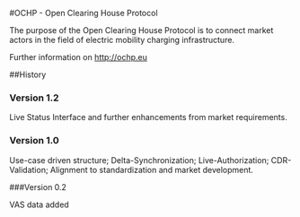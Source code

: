 #OCHP - Open Clearing House Protocol

The purpose of the Open Clearing House Protocol is to connect market actors in the
field of electric mobility charging infrastructure.

Further information on http://ochp.eu


##History

### Version 1.2

Live Status Interface and further enhancements from market requirements.


### Version 1.0

Use-case driven structure; Delta-Synchronization; Live-Authorization; CDR-Validation; Alignment to standardization and market development.


###Version 0.2

VAS data added
